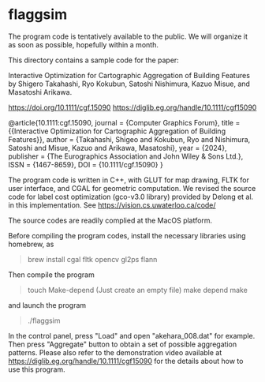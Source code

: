 # flaggsim
The program code is tentatively available to the public.
We will organize it as soon as possible, hopefully within a month.

This directory contains a sample code for the paper:

Interactive Optimization for Cartographic Aggregation of Building Features
by Shigero Takahashi, Ryo Kokubun, Satoshi Nishimura, Kazuo Misue, and Masatoshi Arikawa.

https://doi.org/10.1111/cgf.15090
https://diglib.eg.org/handle/10.1111/cgf15090

@article{10.1111:cgf.15090,
journal = {Computer Graphics Forum},
title = {{Interactive Optimization for Cartographic Aggregation of Building Features}},
author = {Takahashi, Shigeo and Kokubun, Ryo and Nishimura, Satoshi and Misue, Kazuo and Arikawa, Masatoshi},
year = {2024},
publisher = {The Eurographics Association and John Wiley & Sons Ltd.},
ISSN = {1467-8659},
DOI = {10.1111/cgf.15090}
}


The program code is written in C++, with GLUT for map drawing, FLTK for user interface, and CGAL for geometric computation. We revised the source code for label cost optimization (gco-v3.0 library) provided by Delong et al. in this implementation. See https://vision.cs.uwaterloo.ca/code/

The source codes are readily complied at the MacOS platform.

Before compiling the program codes, install the necessary libraries using homebrew, as
> brew install cgal fltk opencv gl2ps flann

Then compile the program
> touch Make-depend (Just create an empty file)
> make depend
> make

and launch the program
> ./flaggsim

In the control panel, press "Load" and open "akehara_008.dat" for example.
Then press "Aggregate" button to obtain a set of possible aggregation patterns.
Please also refer to the demonstration video available at 
https://diglib.eg.org/handle/10.1111/cgf15090
for the details about how to use this program.

